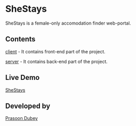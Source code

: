 # SheStays

SheStays is a female-only accomodation finder web-portal.

## Contents

[client](https://github.com/DPrasoon/shestays_frontend) - It contains front-end part of the project.

[server](https://github.com/DPrasoon/shestays_backend) - It contains back-end part of the project.

## Live Demo
[SheStays](she-stays.onrender.com)
## Developed by
[Prasoon Dubey](https://github.com/DPrasoon)
